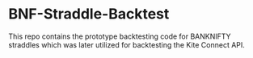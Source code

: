 # BNF-Straddle-Backtest

This repo contains the prototype backtesting code for BANKNIFTY straddles which was later utilized for backtesting the Kite Connect API.
